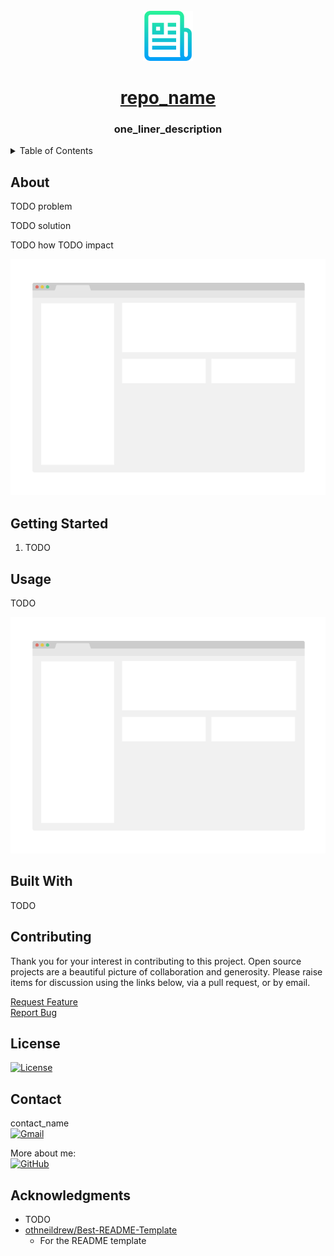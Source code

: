 <!-- PROJECT LOGO -->
<br />
<div align="center">
  <a href="https://github.com/github_username/repo_name">
    <img src="readme-assets/logo.png" alt="Logo" width="80" height="80">
    <h1 align="center">repo_name</h1>
  </a>

  <h3 align="center">one_liner_description</h3>
</div>

<!-- TABLE OF CONTENTS -->
<details>
  <summary>Table of Contents</summary>
  <ol>
    <li><a href="#about">About</a></li>
    <li><a href="#setup">Getting Started</a></li>
    <li><a href="#usage">Usage</a></li>
    <li><a href="#built-with">Built With</a></li>
    <li><a href="#contributing">Contributing</a></li>
    <li><a href="#license">License</a></li>
    <li><a href="#contact">Contact</a></li>
    <li><a href="#acknowledgments">Acknowledgments</a></li>
  </ol>
</details>

## About

TODO problem

TODO solution

TODO how TODO impact

[![Screen Shot][product-screenshot]](https://example.com)

## Getting Started

1. TODO

## Usage

TODO

[![Usage Screen Shot][usage-screenshot]](https://example.com)

## Built With

TODO

## Contributing

Thank you for your interest in contributing to this project. Open source projects are a beautiful picture of collaboration and generosity. Please raise items for discussion using the links below, via a pull request, or by email.

[Request Feature][feature-request-url]<br>
[Report Bug][bug-report-url]

<!-- LICENSE -->

## License

[![License][license-shield]][license-url]

## Contact

contact_name<br>
[![Gmail][gmail-shield]][gmail-url]<br>

More about me:<br>
[![GitHub][github-shield]][github-url]

## Acknowledgments

- TODO
- [othneildrew/Best-README-Template][readme-template-url]
  - For the README template

<!-- MARKDOWN LINKS -->
<!-- https://www.markdownguide.org/basic-syntax/#reference-style-links -->

<!-- repo -->

[feature-request-url]: https://github.com/github_username/repo_name/issues/new?labels=enhancement&template=feature-request---.md
[bug-report-url]: https://github.com/github_username/repo_name/issues/new?labels=bug&template=bug-report---.md

<!-- about -->

[product-screenshot]: readme-assets/screenshot.png

<!-- usage -->

[usage-screenshot]: readme-assets/screenshot.png

<!-- built_with -->

[python-shield]: https://img.shields.io/badge/python-3670A0?style=for-the-badge&logo=python&logoColor=ffdd54
[python-url]: https://python.org/
[react-shield]: https://img.shields.io/badge/React-20232A?style=for-the-badge&logo=react&logoColor=61DAFB
[react-url]: https://reactjs.org/
[markdown-shield]: https://img.shields.io/badge/markdown-%23000000.svg?style=for-the-badge&logo=markdown&logoColor=white
[markdown-url]: https://www.markdownguide.org/

<!-- license -->

[license-shield]: https://img.shields.io/github/license/github_username/repo_name.svg?style=for-the-badge
[license-url]: https://github.com/github_username/repo_name/blob/master/LICENSE.txt

<!-- contact -->

[gmail-shield]: https://img.shields.io/badge/email_address-D14836?style=for-the-badge&logo=gmail&logoColor=white
[gmail-url]: mailto:email_address
[github-shield]: https://img.shields.io/badge/GitHub-181717?style=for-the-badge&logo=github
[github-url]: https://github.com/github_username

<!-- acknowledgements -->

[readme-template-url]: https://github.com/othneildrew/Best-README-Template
